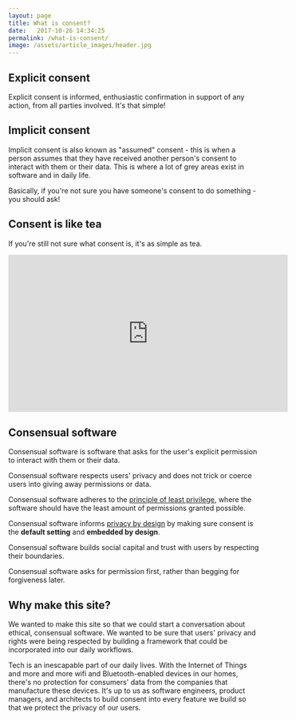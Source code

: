 ```yaml
---
layout: page
title: What is consent?
date:   2017-10-26 14:34:25
permalink: /what-is-consent/
image: /assets/article_images/header.jpg
---
```


## Explicit consent

Explicit consent is informed, enthusiastic confirmation in support of any action, from all parties involved. It's that simple!

## Implicit consent

Implicit consent is also known as "assumed" consent - this is when a person assumes that they have received another person's consent to interact with them or their data. This is where a lot of grey areas exist in software and in daily life.

Basically, if you're not sure you have someone's consent to do something - you should ask!

## Consent is like tea

If you're still not sure what consent is, it's as simple as tea.

<iframe width="560" height="315" src="https://www.youtube.com/embed/oQbei5JGiT8" frameborder="0" allowfullscreen></iframe>

## Consensual software

Consensual software is software that asks for the user's explicit permission to interact with them or their data.

Consensual software respects users' privacy and does not trick or coerce users into giving away permissions or data.

Consensual software adheres to the [principle of least privilege](https://en.wikipedia.org/wiki/Principle_of_least_privilege), where the software should have the least amount of permissions granted possible.

Consensual software informs [privacy by design](https://www.ipc.on.ca/wp-content/uploads/2013/09/pbd-primer.pdf) by making sure consent is the <strong>default setting</strong> and <strong>embedded by design</strong>.

Consensual software builds social capital and trust with users by respecting their boundaries.

Consensual software asks for permission first, rather than begging for forgiveness later.

## Why make this site?

We wanted to make this site so that we could start a conversation about ethical, consensual software. We wanted to be sure that users' privacy and rights were being respected by building a framework that could be incorporated into our daily workflows.

Tech is an inescapable part of our daily lives. With the Internet of Things and more and more wifi and Bluetooth-enabled devices in our homes, there's no protection for consumers' data from the companies that manufacture these devices. It's up to us as software engineers, product managers, and architects to build consent into every feature we build so that we protect the privacy of our users.
